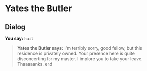 # Yates the Butler
## Dialog

**You say:** `hail`



>**Yates the Butler says:** I'm terribly sorry, good fellow, but this residence is privately owned. Your presence here is quite disconcerting for my master. I implore you to take your leave. Thaaaaanks.
 end
